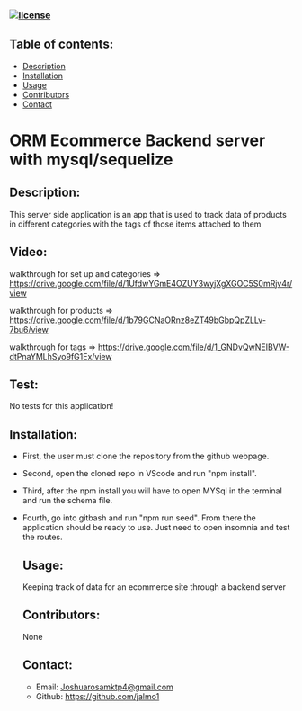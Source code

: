  ### [![license](https://img.shields.io/badge/license-DoWhatTheF*ckYouWantToPublicLicense-blueviolet)](https://shields.io)


  ## Table of contents:
  - [Description](#description)
  - [Installation](#installation)
  - [Usage](#usage)
  - [Contributors](#contributors)
  - [Contact](#contact)

  # ORM Ecommerce Backend server with mysql/sequelize

  ## Description:
  This server side application is an app that is used to track data of products in different categories with the tags of those items attached to them 
  ## Video:
walkthrough for set up and categories => https://drive.google.com/file/d/1UfdwYGmE4OZUY3wyjXgXGOC5S0mRjv4r/view

walkthrough for products => https://drive.google.com/file/d/1b79GCNaORnz8eZT49bGbpQpZLLv-7bu6/view

walkthrough for tags => https://drive.google.com/file/d/1_GNDvQwNEIBVW-dtPnaYMLhSyo9fG1Ex/view

  ## Test:
  No tests for this application!

  ## Installation:
- First, the user must clone the repository from the github webpage. 
- Second, open the cloned repo in VScode and run "npm install". 
- Third, after the npm install you will have to open MYSql in the terminal and run the schema file. 
- Fourth, go into gitbash and run "npm run seed". From there the application should be ready to use. Just need to open insomnia and test the routes.

  ## Usage:
  Keeping track of data for an ecommerce site through a backend server

  ## Contributors:
  None

  ## Contact:
  - Email: Joshuarosamktp4@gmail.com
  - Github: https://github.com/jalmo1

